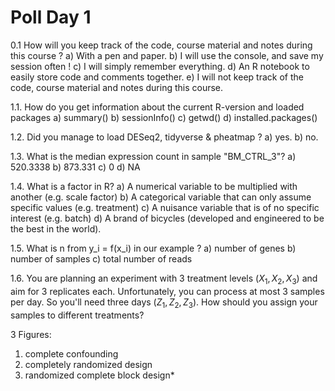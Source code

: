 # Poll Day 1
0.1 How will you keep track of the code, course material and notes during this course ?
   a) With a pen and paper.
   b) I will use the console, and save my session often !
   c) I will simply remember everything.
   d) An R notebook to easily store code and comments together.
   e) I will not keep track of the code, course material and notes during this course.

1.1. How do you get information about the current R-version and loaded packages
   a) summary()
   b) sessionInfo()
   c) getwd()
   d) installed.packages()

1.2. Did you manage to load DESeq2, tidyverse & pheatmap ?
   a) yes.
   b) no.

1.3. What is the median expression count in sample "BM_CTRL_3"?
   a) 520.3338
   b) 873.331
   c) 0
   d) NA

1.4. What is a factor in R?
   a) A numerical variable to be multiplied with another (e.g. scale factor)
   b) A categorical variable that can only assume specific values (e.g. treatment)
   c) A nuisance variable that is of no specific interest (e.g. batch)
   d) A brand of bicycles (developed and engineered to be the best in the world).

1.5. What is n from y_i = f(x_i) in our example ?
   a) number of genes
   b) number of samples
   c) total number of reads

1.6. You are planning an experiment with 3 treatment levels $(X_1, X_2, X_3)$ and aim for 3 replicates each. Unfortunately, you can process at most 3 samples per day. So you'll need three days $(Z_1, Z_2, Z_3)$. How should you assign your samples to different treatments?

   3 Figures:
   1. complete confounding
   2. completely randomized design
   3. randomized complete block design*


